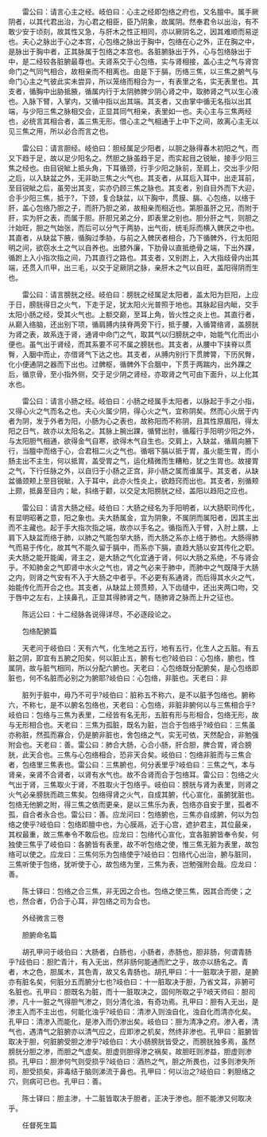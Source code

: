 <!-- { "loadSidebar": true } -->
　　雷公曰：请言心主之经。岐伯曰：心主之经即包络之府也，又名膻中。属手厥阴者，以其代君出治，为心君之相臣，臣乃阴象，故属阴。然奉君令以出治，有不敢少安于顷刻，故其性又急，与肝木之性正相同，亦以厥阴名之，因其难顺而易逆也。夫心之脉出于心之本宫，心包络之脉出于胸中，包络在心之外，正在胸之中，是脉出于胸中者，正其脉属于包络之本宫也。各脏腑脉出于外，心与包络脉出于中，是二经较各脏腑最尊也。夫肾系交于心包络，实与肾相接，盖心主之气与肾宫命门之气同气相合，故相亲而不相离也。由是下于膈，历络三焦，以三焦之腑气与命门心主之气彼此实未尝异，所以笼络而相合为一，有表里之名，实无表里也。其支者，循胸中出胁抵腋，循属内行于太阴肺脾少阴心肾之中，取肺肾之气以生心液也。入脉下臂，入掌内，又循中指以出其端。其支者，又由掌中循无名指以出其端，与少阳三焦之脉相交会，正显其同气相亲，表里如一也。夫心主与三焦两经也，必统言其相合者，盖三焦无形。借心主之气相通于上中下之间，故离心主无以见三焦之用，所以必合而言之也。

　　雷公曰：请言胆经。岐伯曰：胆经属足少阳者，以胆之脉得春木初阳之气，而又下趋于足，故以足少阳名之。然胆之脉虽趋于足，而实起目之锐眦，接手少阳三焦之经也。由目锐眦上抵头角，下耳循颈，行手少阳之脉前，至肩上，交出手少阳之后，以入缺盆之外，无非助三焦之火气也。其支者，从耳后入耳中，出走耳前，至目锐眦之后，虽旁出其支，实亦仍顾三焦之脉也。其支者，别自目外而下大迎，合手少阳三焦，抵于?，下颈，复合缺盆，以下胸中，贯膜、膈、心包络，以络于肝，盖心包络乃胆之子，而肝乃胆之弟，故相亲而相近也。第胆虽肝之兄，而附于肝，实为肝之表，而属于胆。肝胆兄弟之分，即表里之别也。胆分肝之气，则胆之汁始旺，胆之气始张，而后可以分气于两胁，出气街，统毛际而横入髀厌之中也。其直者，从缺盆下腋，循胸过季胁，与前之入髀厌者相合，乃下循髀外，行太阳阳明之间，欲窃水土之气以自养也。出膝外廉，下肋骨以直抵绝骨之端，下出外踝，循跗上入小指次指之间，乃其直行之路也。其支者，又别跗上，入大指歧骨内出其端，还贯入爪甲，出三毛，以交于足厥阴之脉，亲肝木之气以自旺，盖阳得阴而生也。

　　雷公曰：请言膀胱之经。岐伯曰：膀胱之经属足太阳者，盖太阳为巨阳，上应于日，膀胱得日之火气，下走于足，犹太阳火光普照于地也。其脉起目内眦，交手太阳小肠之经，受其火气也。上额交巅，至耳上角，皆火性之炎上也。其直行者，从巅入络脑，还出别下项，循肩膊内挟脊两旁下行，抵于腰，入循膂络肾，盖膀胱为肾之表，故系连于肾，通肾中命门之气，取其气以归膀胱之中，始能气化而出小便也。虽气出于肾经，而其系要不可不属之膀胱也。其支者，从腰中下挟脊以贯臀，入胭中而止，亦借肾气下达之也。其支者，从膊内别行下贯脾膂，下历尻臀，化小便通阴之器而下出也。过髀枢，循髀外下合胭中，下贯于两踹内，出外踝之后，循京骨，至小指外侧，交于足少阴之肾经，亦取肾之气可由下面升，以上化其水也。

　　雷公曰：请言小肠之经。岐伯曰：小肠之经属手太阳者，以脉起于手之小指，又得心火之气而名之也。夫心火属少阴，得心火之气，宜称阴矣。然而心火居于内者为阴，发于外者为阳，小肠为心之表也，故称阳而不称阴，且其性原眉阳，得太阳之日气，故亦以太阳名之。其脉上腕出踝，循臂出肘，循履行手阳明少阳之外，与太阳胆气相通，欲得金气自寒，欲得木气自生也。交肩上，入缺盆，循肩向腋下行，当膻中而络于心，合君相二火之气也。循咽下膈以抵于胃，虽火能生胃，而小肠主出不主生，何以抵胃，盖受胃之气，运化精微而生糟粕，犹之生胃也。故接胃之气，下行任脉之外，以自归于小肠之正宫，非小肠之属而谁属乎。其支者，从缺盆循颈颊上至目锐眦，入于耳中，此亦火性炎上，欲趋窍而出也。其支者，别循颊上颇，抵鼻至目内；眦，斜络于颧，以交足太阳膀胱之经，盖阳以趋阳之应也。

　　雷公曰：请言大肠之经。岐伯曰：大肠之经名为手阳明者，以大肠职司传化，有显明昭著之意，阳之象也。夫大肠属金，宜为阴象，不属阴而属阳者，因其主出而不主藏也。起于手大指次指之端，故亦以手名之。循指而入于臂，入肘上臑，上肩下入缺盆而络于肺，以肺之气能包举大肠，而大肠之系亦上络于肺也。大肠得肺气而易于传化，故其气不能久留于膈中，而系亦下膈，直趋大肠以安其传化之职。夫大肠之能开能阖，肾主之，是大肠之气化宜通于肾，何以大肠之系绝，不与肾会乎。不知肺金之气即肾中水火之气也，肾之气必来于肺中，而肺中之气既降于大肠之内，则肾之气安有不入于大肠之中者乎。不必更有系通肾，而后得其水火之气，始能传化而开合之也。其支者，从缺盆上颈贯颊，入下齿缝中，还出夹两口吻，交于唇中之左右，上挟鼻孔，正显其得肺肾之气，随肺肾之脉而上升之征也。

　　陈远公曰：十二经脉各说得详尽，不必逐段论之。

　　包络配腑篇

　　天老问于岐伯曰：天有六气，化生地之五行，地有五行，化生人之五脏。有五脏之阴，即宜有五腑之阳矣，何以脏止五，腑有七也?岐伯曰：心包络，腑也，性属阴，故与脏气相同，所以分配六腑也。天老曰：心包络既分配腑矣，是心包络即脏也，何不名脏而必别之为腑耶?岐伯曰：心包络，非脏也。天老曰：非

　　脏列于脏中，毋乃不可乎?岐伯曰：脏称五不称六，是不以脏予包络也。腑称六，不称七，是不以腑名包络也，天老曰：心包络，非脏非腑何以与三焦相合乎?岐伯曰：包络与三焦为表里，二经皆有名无形，五脏有形与形相合，包络无形，故与无形相合也。天老曰：三焦为孤脏，既名为脏，岂合于包络乎?岐伯曰：三焦虽亦称脏，然孤而寡合，仍是腑非脏也，舍包络之气，实无可依，天然配合，非勉强附会也。天老曰：善。雷公曰：肺合大肠，心合小肠，肝合胆，脾合胃，肾合膀胱，此天合也。三焦与心包络相合，恐非天合矣。岐伯曰：包络非脏而与三焦合者，包络里三焦表也。雷公曰：三焦腑也，何分表里乎?岐伯曰：三焦之气，本与肾亲，亲肾不合肾者，以肾有水气也。故不合肾而合于包络耳。雷公曰：包络之火气出于肾，三焦取火于肾，不胜取火于包络乎。岐伯曰：膀胱与肾为表里，则肾之火气必亲膀胱而疏三焦矣。包络得肾之火气，自成其腑，代心宣化，虽腑犹脏也。包络无他腑之附，得三焦之依而更亲，是以三焦乐为表，包络亦自安于里，孤者不孤，自合者永合也。雷公曰：善。应龙问曰：包络腑也，三焦亦自成腑，何以为包络之使乎?岐伯曰：包络即膻中也，为心膜鬲，近于心宫，遮护君主，其位最亲，其权最重，故三焦奉令不敢后也。应龙曰：包络代心宣化，宜各脏腑皆奉令矣，何独使三焦乎了岐伯曰：各腑皆有表里，故不听包络之使，惟三焦无脏为表里，故包络可以使之。应龙曰：三焦何乐为包络使乎?岐伯曰：包络代心出治，腑与脏同，三焦听使于包络，犹听使于心，故包络为里，三焦为表，岂勉强附会哉。应龙曰：善。

　　陈士铎曰：包络之合三焦，非无因之合也。包络之使三焦，因其合而使；之也，然合者，仍合于心耳，非包络之司为合也。

　　外经微言三卷

　　胆腑命名篇

　　胡孔甲问于岐伯曰：大肠者，白肠也，小肠者，赤肠也，胆非肠，何谓青肠乎?歧伯曰：胆贮青汁，有入无出，然非肠何能通而贮之乎，故亦以肠名之。青者，木之色，胆属木，其色青，故又名青肠也。胡孔甲曰：十一脏取决于胆，是腑亦有脏名矣，何脏分五而腑分七也?岐伯曰：十一脏取决于胆，乃省文耳，非腑可名脏也。孔甲曰：胆既名为脏，而十一脏取决之，固何所取之乎?岐天师曰：胆司渗，凡十一脏之气得胆气渗之，则分清化浊，有奇功焉。孔甲曰：胆有入无出，是渗主入而不主出也，何能化浊乎?岐伯曰：清渗入则浊自化，浊自化而清亦化矣。孔甲曰：清渗入而能化，是渗入而仍渗出矣。岐伯曰：胆为清净之府。渗入者，清气也，遇清气之脏腑亦以清气应之，应即渗之机矣，然终非渗也。孔甲曰：脏腑皆取决于胆，何脏腑受胆之渗乎?岐伯曰：大小肠膀胱皆受之，而膀胱独多焉，虽然膀胱分胆之渗，而胆之气虚矣。胆虚则胆得渗之祸矣，故胆旺则渗益，胆虚则渗损。孔甲曰：胆渗何气则受损乎?岐伯曰：酒热之气，胆之所畏也，过多则渗失所司，胆受损矣，非毒结于脑则涕流于鼻也。孔甲曰：何以治之?岐伯曰：剌胆络之穴，则病可已也。孔甲曰：善。

　　陈士铎曰：胆主渗，十二脏皆取决于胆者，正决于渗也。胆不能渗又何取决乎。

　　任督死生篇

